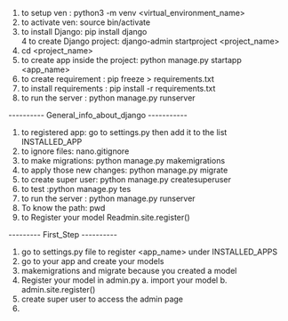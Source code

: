 1. to setup ven : python3 -m venv <virtual_environment_name>
2. to activate ven: source bin/activate
3. to install Django: pip install django  
   4 to create Django project: django-admin startproject <project_name>
4. cd <project_name>
5. to create app inside the project: python manage.py startapp <app_name>
6. to create requirement : pip freeze > requirements.txt
7. to install requirements : pip install -r requirements.txt
8. to run the server : python manage.py runserver

---------- General_info_about_django -----------

1. to registered app: go to settings.py then add it to the list INSTALLED_APP
2. to ignore files: nano.gitignore
3. to make migrations: python manage.py makemigrations
4. to apply those new changes: python manage.py migrate
5. to create super user: python manage.py createsuperuser
6. to test :python manage.py tes
7. to run the server : python manage.py runserver
8. To know the path: pwd
9. to Register your model Readmin.site.register(<ModelName>)

--------- First_Step ----------

1. go to settings.py file to register <app_name> under INSTALLED_APPS
2. go to your app and create your models
3. makemigrations and migrate because you created a model
4. Register your model in admin.py
   a. import your model
   b. admin.site.register(<ModelName>)
5. create super user to access the admin page
6.
